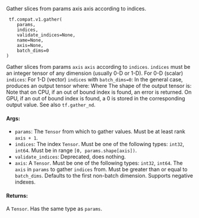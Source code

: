 Gather slices from params axis axis according to indices.

```
 tf.compat.v1.gather(
    params,
    indices,
    validate_indices=None,
    name=None,
    axis=None,
    batch_dims=0
)
```
Gather slices from params `axis` `axis` according to `indices`. `indices` must be an integer tensor of any dimension (usually 0-D or 1-D).
For 0-D (scalar) `indices`:
For 1-D (vector) `indices` with `batch_dims=0`:
In the general case, produces an output tensor where:
Where
The shape of the output tensor is:
Note that on CPU, if an out of bound index is found, an error is returned. On GPU, if an out of bound index is found, a 0 is stored in the corresponding output value.
See also `tf.gather_nd`.
#### Args:
- `params`: The `Tensor` from which to gather values. Must be at least rank `axis + 1`.
- `indices`: The index `Tensor`. Must be one of the following types: `int32`, `int64`. Must be in range `[0, params.shape[axis])`.
- `validate_indices`: Deprecated, does nothing.
- `axis`: A `Tensor`. Must be one of the following types: `int32`, `int64`. The `axis` in `params` to gather `indices` from. Must be greater than or equal to `batch_dims`. Defaults to the first non-batch dimension. Supports negative indexes.
#### Returns:
A `Tensor`. Has the same type as `params`.
